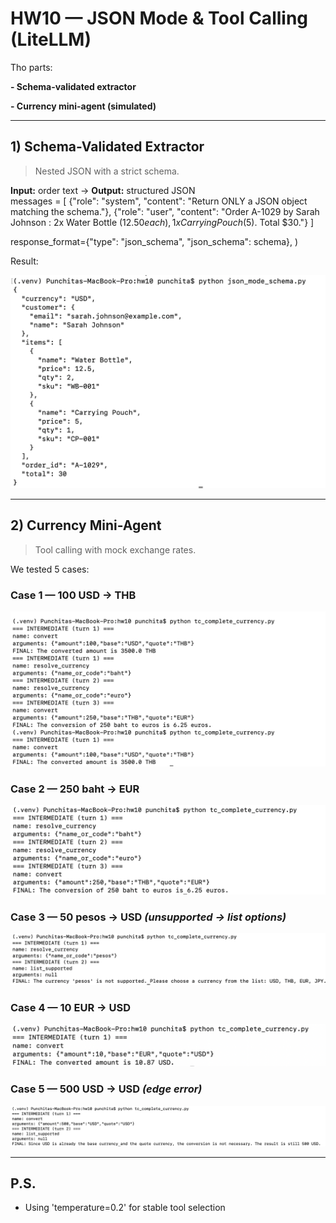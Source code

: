 # HW10 — JSON Mode & Tool Calling (LiteLLM)

Tho parts:

**- Schema-validated extractor**

**- Currency mini-agent (simulated)**

---

## 1) Schema-Validated Extractor  
>Nested JSON with a strict schema.  

**Input:** order text → **Output:** structured JSON  
messages = [
  {"role": "system", "content": "Return ONLY a JSON object matching the schema."},
  {"role": "user", "content": "Order A-1029 by Sarah Johnson : 2x Water Bottle ($12.50 each), 1x Carrying Pouch ($5). Total $30."}
]

response_format={"type": "json_schema", "json_schema": schema},
)

Result:  

![Schema Result](screenshots/schema_result.png)

---

## 2) Currency Mini-Agent  
>Tool calling with mock exchange rates.  

We tested 5 cases:


### Case 1 — 100 USD → THB  

![USD to THB](screenshots/USD_THB.png)


### Case 2 — 250 baht → EUR  

![THB to EUR](screenshots/THB_EUR.png)


### Case 3 — 50 pesos → USD *(unsupported → list options)*  

![Pesos to USD](screenshots/PESOS_USD.png)


### Case 4 — 10 EUR → USD  

![EUR to USD](screenshots/EUR_USD.png)


### Case 5 — 500 USD → USD *(edge error)*  

![USD to USD](screenshots/USD_USD.png)


---

## P.S.
- Using 'temperature=0.2' for stable tool selection  
